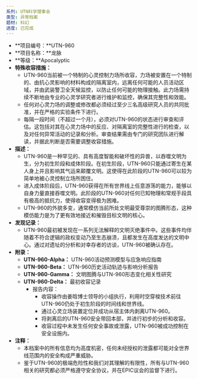 ```yaml
---
系列: UTN科学理事会
类型: 异常档案
题材: 科幻
进度: 已完成
---
```

- **项目编号：**UTN-960
- **项目名称：**龙脉
- **等级：**Apocalyptic
- **特殊收容措施：**
    - UTN-960当前被一个特制的心灵控制力场所收容，力场被安置在一个特制的、由抗心灵影响的材料构成的隔离室内，远离任何可能的人员活动区域，并由武装警卫全天候监控，以防止任何可能的物理接触。此力场需持续不断地由专业的心灵学研究者进行维护和监控，确保其完整性和效能。
    - 任何对心灵力场的调整或修改都必须经过至少三名高级研究人员的共同批准，并在严格的实验条件下进行。
    - 每隔一段时间（不超过一个月），必须对UTN-960的状态进行审查和评估。这包括对其在心灵力场中的反应、对隔离室的完整性进行的检查，以及对任何异常活动的记录和分析。审查结果需由专门的研究团队进行解读，并据此判断是否需要调整收容措施。
- **描述：**
    - UTN-960是一种罕见的、具有高度智能和破坏性的异兽，以吞噬文明为生，分为初生阶段和成体阶段。在初生阶段，UTN-960只能通过寄生在某人身上并且影响其气运来颠覆文明。这使得在此阶段的UTN-960可以较为简单地被心灵控制立场所困住。
    - 进入成体阶段后，UTN-960获得在所有世界线上任意游荡的能力，能够以自身力量直接吞噬文明。此阶段的UTN-960对任何已知物理和常规手段具有极高的抵抗力，使得收容变得极为困难。
    - UTN-960的外貌多变，通常模仿当前所处文明最受尊崇的图腾形态，这种模仿能力是为了更有效地接近和摧毁目标文明的核心。
- **发现记录：**
    - UTN-960最初被发现在一系列无法解释的文明灭绝事件中。这些事件均伴随着不符合逻辑的政权变动乃至生态崩溃，且都发生在高度发达的文明中心。通过对遗址的分析和对幸存者的访谈，UTN-960被确认存在。
- **附录：**
    - **UTN-960-Alpha：** UTN-960活动预测模型与应急响应指南
    - **UTN-960-Beta：** UTN-960历史活动轨迹与影响分析报告
    - **UTN-960-Gamma：** 文明图腾与UTN-960形态变化相关性研究
    - **UTN-960-Delta：** 最初收容记录
        - 报告内容：
            - 收容操作由姜晗博士领导的小组执行，利用时空穿梭技术前往UTN-960仍处于初生阶段的时间线和世界线。
            - 通过心灵立场装置定位并成功从宿主体内剥离UTN-960。
            - 将剥离后的UTN-960安全带回本部，并进行初步的分析和收容。
            - 收容过程中未发生任何安全事故或泄露，UTN-960被成功控制在安全设施内。
- **注释：**
    - 本档案中的所有信息均为高度机密，任何未经授权的泄露都可能对全世界线范围内的安全构成严重威胁。
    - 鉴于UTN-960的极端危险性和我们对其理解的有限性，所有与UTN-960相关的研究都必须严格遵守安全协议，并在EPIC议会的监督下进行。

